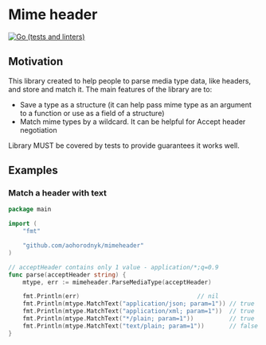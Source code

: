 # Mime header
[![Go (tests and linters)](https://github.com/aohorodnyk/mimeheader/actions/workflows/go.yml/badge.svg)](https://github.com/aohorodnyk/mimeheader/actions/workflows/go.yml)
## Motivation
This library created to help people to parse media type data, like headers, and store and match it.
The main features of the library are to:
* Save a type as a structure (it can help pass mime type as an argument to a function or use as a field of a structure)
* Match mime types by a wildcard. It can be helpful for Accept header negotiation

Library MUST be covered by tests to provide guarantees it works well.

## Examples
### Match a header with text

```go
package main

import (
	"fmt"

	"github.com/aohorodnyk/mimeheader"
)

// acceptHeader contains only 1 value - application/*;q=0.9
func parse(acceptHeader string) {
	mtype, err := mimeheader.ParseMediaType(acceptHeader)

	fmt.Println(err)                                 // nil
	fmt.Println(mtype.MatchText("application/json; param=1")) // true
	fmt.Println(mtype.MatchText("application/xml; param=1"))  // true
	fmt.Println(mtype.MatchText("*/plain; param=1"))          // true
	fmt.Println(mtype.MatchText("text/plain; param=1"))       // false
}
```
